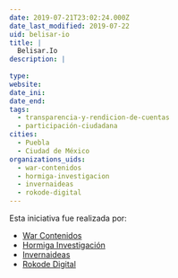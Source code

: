 ```yaml
---
date: 2019-07-21T23:02:24.000Z
date_last_modified: 2019-07-22
uid: belisar-io
title: |
  Belisar.Io
description: |
  
type: 
website: 
date_ini: 
date_end: 
tags:
  - transparencia-y-rendicion-de-cuentas
  - participación-ciudadana
cities: 
  - Puebla
  - Ciudad de México
organizations_uids:
  - war-contenidos
  - hormiga-investigacion
  - invernaideas
  - rokode-digital
---
```


Esta iniciativa fue realizada por:

- [War Contenidos](/organizaciones/war-contenidos)
- [Hormiga Investigación](/organizaciones/hormiga-investigacion)
- [Invernaideas](/organizaciones/invernaideas)
- [Rokode Digital](/organizaciones/rokode-digital)
